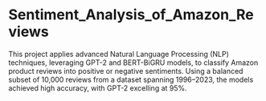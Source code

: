 # Sentiment_Analysis_of_Amazon_Reviews
This project applies advanced Natural Language Processing (NLP) techniques, leveraging GPT-2 and BERT-BiGRU models, to classify Amazon product reviews into positive or negative sentiments. Using a balanced subset of 10,000 reviews from a dataset spanning 1996–2023, the models achieved high accuracy, with GPT-2 excelling at 95%.

